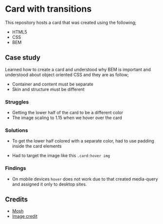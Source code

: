 # Card with transitions

This repository  hosts a card that was created using the following;

- HTML5
- CSS
- BEM

## Case study

Learned how to create a card and understood why BEM is important and understood about object oriented CSS and they are as follow;

- Container and content must be separate
- Skin and structure must be different

### Struggles

- Getting the lower half of the card to be a different color
- The image scaling to 1.15 when we hover over the card
  

### Solutions

- To get the lower half colored with a separate color, had to use padding inside the card elements

- Had to target the image like this `.card:hover img` 

### Findings

- On mobile devices `hover` does not work due to that created media-query and assigned it only to desktop sites.
  
## Credits

- [Mosh](https://programmingwithmosh.com/)
- [Image credit](https://randomuser.me/photos)


